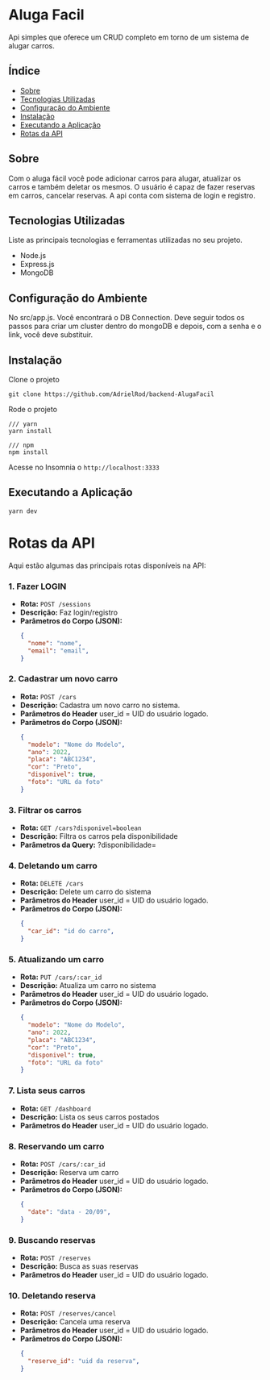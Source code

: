 # Aluga Facil

Api simples que oferece um CRUD completo em torno de um sistema de alugar carros.

## Índice

- [Sobre](#sobre)
- [Tecnologias Utilizadas](#tecnologias-utilizadas)
- [Configuração do Ambiente](#configuração-do-ambiente)
- [Instalação](#instalação)
- [Executando a Aplicação](#executando-a-aplicação)
- [Rotas da API](#rotas-da-api)

## Sobre

Com o aluga fácil você pode adicionar carros para alugar, atualizar os carros e também deletar os mesmos. O usuário é capaz de fazer reservas em carros, cancelar reservas. A api conta com sistema de login e registro.

## Tecnologias Utilizadas

Liste as principais tecnologias e ferramentas utilizadas no seu projeto.

- Node.js
- Express.js
- MongoDB 

## Configuração do Ambiente

No src/app.js. Você encontrará o DB Connection. Deve seguir todos os passos para criar um cluster dentro do mongoDB e depois, com a senha e o link, você deve substituir.

## Instalação
Clone o projeto
```
git clone https://github.com/AdrielRod/backend-AlugaFacil
```

Rode o projeto
```
/// yarn
yarn install

/// npm
npm install 
```

Acesse no Insomnia o `http://localhost:3333`

## Executando a Aplicação
```
yarn dev
```

# Rotas da API

Aqui estão algumas das principais rotas disponíveis na API:


### 1. Fazer LOGIN

- **Rota:** `POST /sessions`
- **Descrição:** Faz login/registro
- **Parâmetros do Corpo (JSON):**
  ```json
  {
    "nome": "nome",
    "email": "email",
  }

### 2. Cadastrar um novo carro

- **Rota:** `POST /cars`
- **Descrição:** Cadastra um novo carro no sistema.
- **Parâmetros do Header** user_id = UID do usuário logado.
- **Parâmetros do Corpo (JSON):**
  ```json
  {
    "modelo": "Nome do Modelo",
    "ano": 2022,
    "placa": "ABC1234",
    "cor": "Preto",
    "disponivel": true,
    "foto": "URL da foto"
  }

### 3. Filtrar os carros

- **Rota:** `GET /cars?disponivel=boolean`
- **Descrição:** Filtra os carros pela disponibilidade
- **Parâmetros da Query:** ?disponibilidade=

### 4. Deletando um carro

- **Rota:** `DELETE /cars`
- **Descrição:** Delete um carro do sistema
- **Parâmetros do Header** user_id = UID do usuário logado.
- **Parâmetros do Corpo (JSON):**
  ```json
  {
    "car_id": "id do carro",
  }

### 5. Atualizando um carro
- **Rota:** `PUT /cars/:car_id`
- **Descrição:** Atualiza um carro no sistema
- **Parâmetros do Header** user_id = UID do usuário logado.
- **Parâmetros do Corpo (JSON):**
  ```json
  {
    "modelo": "Nome do Modelo",
    "ano": 2022,
    "placa": "ABC1234",
    "cor": "Preto",
    "disponivel": true,
    "foto": "URL da foto"
  }

### 7. Lista seus carros

- **Rota:** `GET /dashboard`
- **Descrição:** Lista os seus carros postados
- **Parâmetros do Header** user_id = UID do usuário logado.

### 8. Reservando um carro

- **Rota:** `POST /cars/:car_id`
- **Descrição:** Reserva um carro
- **Parâmetros do Header** user_id = UID do usuário logado.
- **Parâmetros do Corpo (JSON):**
  ```json
  {
    "date": "data - 20/09",
  }

### 9. Buscando reservas

- **Rota:** `POST /reserves`
- **Descrição:** Busca as suas reservas
- **Parâmetros do Header** user_id = UID do usuário logado.

### 10. Deletando reserva

- **Rota:** `POST /reserves/cancel`
- **Descrição:** Cancela uma reserva
- **Parâmetros do Header** user_id = UID do usuário logado.
- **Parâmetros do Corpo (JSON):**
  ```json
  {
    "reserve_id": "uid da reserva",
  }

